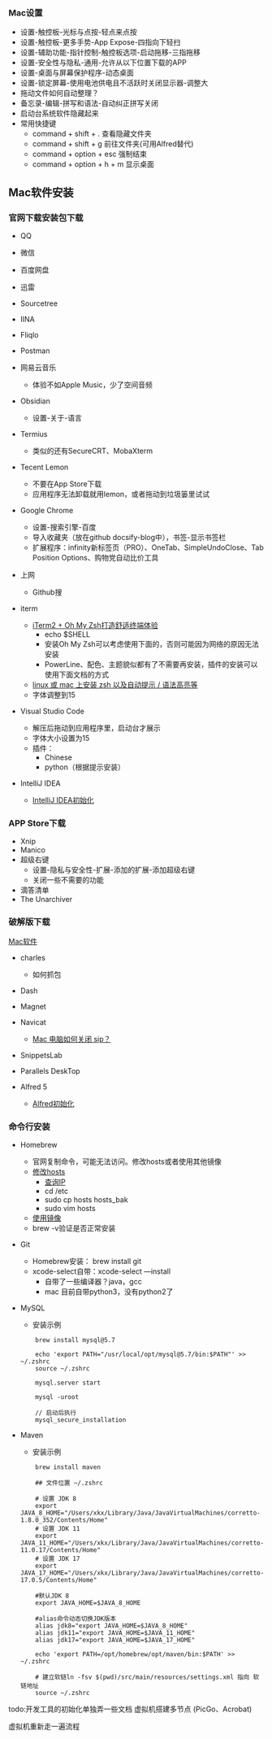 
### Mac设置

- 设置-触控板-光标与点按-轻点来点按
- 设置-触控板-更多手势-App Expose-四指向下轻扫
- 设置-辅助功能-指针控制-触控板选项-启动拖移-三指拖移
- 设置-安全性与隐私-通用-允许从以下位置下载的APP
- 设置-桌面与屏幕保护程序-动态桌面
- 设置-锁定屏幕-使用电池供电且不活跃时关闭显示器-调整大
- 拖动文件如何自动整理？
- 备忘录-编辑-拼写和语法-自动纠正拼写关闭
- 启动台系统软件隐藏起来
- 常用快捷键
	- command + shift + . 查看隐藏文件夹
	- command + shift + g 前往文件夹(可用Alfred替代)
	- command + option + esc 强制结束
	- command + option + h + m 显示桌面

## Mac软件安装

### 官网下载安装包下载

- QQ
- 微信
- 百度网盘
- 迅雷
- Sourcetree
- IINA
- Fliqlo
- Postman

- 网易云音乐
	- 体验不如Apple Music，少了空间音频
	
- Obsidian
	- 设置-关于-语言

- Termius
	- 类似的还有SecureCRT、MobaXterm

- Tecent Lemon
	- 不要在App Store下载
	- 应用程序无法卸载就用lemon，或者拖动到垃圾篓里试试

- Google Chrome
	- 设置-搜索引擎-百度
	- 导入收藏夹（放在github docsify-blog中），书签-显示书签栏
	- 扩展程序：infinity新标签页（PRO）、OneTab、SimpleUndoClose、Tab Position Options、购物党自动比价工具	

- 上网
	- Github搜
	
- iterm
	- [iTerm2 + Oh My Zsh打造舒适终端体验](https://github.com/sirius1024/iterm2-with-oh-my-zsh)
		- echo $SHELL
		- 安装Oh My Zsh可以考虑使用下面的，否则可能因为网络的原因无法安装
		- PowerLine、配色、主题貌似都有了不需要再安装，插件的安装可以使用下面文档的方式
	- [linux 或 mac 上安装 zsh 以及自动提示 / 语法高亮等](https://my.oschina.net/who7708/blog/2961842)
	- 字体调整到15

- Visual Studio Code
	- 解压后拖动到应用程序里，启动台才展示
	- 字体大小设置为15
	- 插件：
		- Chinese
		- python（根据提示安装）

- IntelliJ IDEA
	- [IntelliJ IDEA初始化](docs/环境搭建/IntelliJ%20IDEA初始化.md)

### APP Store下载

- Xnip
- Manico
- 超级右键
	- 设置-隐私与安全性-扩展-添加的扩展-添加超级右键
	- 关闭一些不需要的功能
- 滴答清单	
- The Unarchiver	


### 破解版下载

[Mac软件](https://xclient.info/)

- charles
	 - 如何抓包
- Dash
- Magnet
- Navicat
	- [Mac 电脑如何关闭 sip？](https://www.zhihu.com/question/558739052)
- SnippetsLab
- Parallels DeskTop

- Alfred 5
	- [Alfred初始化](docs/环境搭建/Alfred初始化.md)



### 命令行安装

- Homebrew
	- 官网复制命令，可能无法访问。修改hosts或者使用其他镜像
	- [修改hosts](https://blog.csdn.net/qq_43531694/article/details/106862753)
		- [查询IP](https://www.ipaddress.com/)
		- cd /etc
		- sudo cp hosts hosts_bak
		- sudo vim hosts
	- [使用镜像](https://www.bilibili.com/read/cv10229149/)
	- brew -v验证是否正常安装

- Git
	- Homebrew安装： brew install git
	- xcode-select自带：xcode-select —install
		- 自带了一些编译器？java，gcc
		- mac 目前自带python3，没有python2了

- MySQL
	- 安装示例
	```shell
		brew install mysql@5.7

		echo 'export PATH="/usr/local/opt/mysql@5.7/bin:$PATH"' >> ~/.zshrc
		source ~/.zshrc

		mysql.server start

		mysql -uroot

		// 启动后执行
		mysql_secure_installation	
	```



- Maven
	- 安装示例	
	```shell
		brew install maven

		## 文件位置 ~/.zshrc
		
		# 设置 JDK 8
		export JAVA_8_HOME="/Users/xkx/Library/Java/JavaVirtualMachines/corretto-1.8.0_352/Contents/Home"
		# 设置 JDK 11
		export JAVA_11_HOME="/Users/xkx/Library/Java/JavaVirtualMachines/corretto-11.0.17/Contents/Home"
		# 设置 JDK 17
		export JAVA_17_HOME="/Users/xkx/Library/Java/JavaVirtualMachines/corretto-17.0.5/Contents/Home"
		
		#默认JDK 8
		export JAVA_HOME=$JAVA_8_HOME
		
		#alias命令动态切换JDK版本
		alias jdk8="export JAVA_HOME=$JAVA_8_HOME"
		alias jdk11="export JAVA_HOME=$JAVA_11_HOME"
		alias jdk17="export JAVA_HOME=$JAVA_17_HOME"

		echo 'export PATH=/opt/homebrew/opt/maven/bin:$PATH' >> ~/.zshrc

		# 建立软链ln -fsv $(pwd)/src/main/resources/settings.xml 指向 软链地址
		source ~/.zshrc
	```
	
 

todo:开发工具的初始化单独弄一些文档
虚拟机搭建多节点
(PicGo、Acrobat)

虚拟机重新走一遍流程